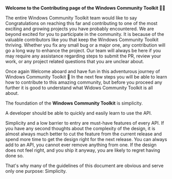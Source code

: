 **Welcome to the Contributing page of the Windows Community Toolkit :tada::tada:**

The entire Windows Community Toolkit team would like to say Congratulations on reaching this far and contributing to one of the most exciting and growing projects you have probably encountered. We are beyond excited for you to participate in the community. It is because of the valuable contributors like you that keep the Windows Community Toolkit thriving. Whether you fix any small bug or a major one, any contribution will go a long way to enhance the project. Our team will always be here if you may require any assistance regarding steps to submit the PR, review your work, or any project related questions that you are unclear about.

Once again Welcome aboard and have fun in this adventurous journey of Windows Community Toolkit :raised_hands:
In the next few steps you will be able to learn how to contribute to this amazing community, but before you proceed any further it is good to understand what Widows Community Toolkit is all about.

The foundation of the **Windows Community Toolkit** is simplicity.

A developer should be able to quickly and easily learn to use the API.

Simplicity and a low barrier to entry are must-have features of every API. If you have any second thoughts about the complexity of the design, it is almost always much better to cut the feature from the current release and spend more time to get the design right for the next release.
You can always add to an API, you cannot ever remove anything from one. If the design does not feel right, and you ship it anyway, you are likely to regret having done so.

That's why many of the guidelines of this document are obvious and serve only one purpose: Simplicity.
